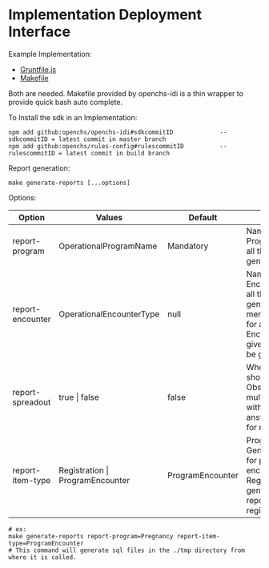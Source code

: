 # Implementation Deployment Interface

Example Implementation:

* [Gruntfile.js](https://github.com/OpenCHS/ihmp/blob/master/Gruntfile.js)
* [Makefile](https://github.com/OpenCHS/ihmp/blob/master/Makefile)

Both are needed. Makefile provided by openchs-idi is a thin wrapper to provide quick bash auto complete.

To Install the sdk in an Implementation:
```
npm add github:openchs/openchs-idi#sdkcommitID             -- sdkcommitID = latest commit in master branch
npm add github:openchs/rules-config#rulescommitID          -- rulescommitID = latest commit in build branch
```

Report generation:
```
make generate-reports [...options]
```

Options:

|Option|Values|Default|Description|
|-|-|-|-|
|report-program|OperationalProgramName|Mandatory| Name of the Program for which all the reports to be generated |
|report-encounter|OperationalEncounterType|null| Name of the Encounter for which all the reports to be generated. If not mentioned, reports for all the Encounters of the given Program will be generated. |
|report-spreadout|true \| false|false| Whether or not to show multiselect Observations in multiple columns with Yes\|No as answers. Use true for multiple cols|
|report-item-type|Registration \| ProgramEncounter|ProgramEncounter| ProgramEncounter= Generate reports for prorgrams and encounter, Registration= generate a single report for registration.|


```
# ex:
make generate-reports report-program=Pregnancy report-item-type=ProgramEncounter
# This command will generate sql files in the ./tmp directory from where it is called.
```



